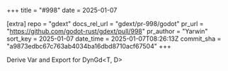 +++
title = "#998"
date = 2025-01-07

[extra]
repo = "gdext"
docs_rel_url = "gdext/pr-998/godot"
pr_url = "https://github.com/godot-rust/gdext/pull/998"
pr_author = "Yarwin"
sort_key = 2025-01-07
date_time = 2025-01-07T08:26:13Z
commit_sha = "a9873edbc67c763ab4034ba16dbd8710acf67504"
+++

Derive Var and Export for DynGd<T, D>
